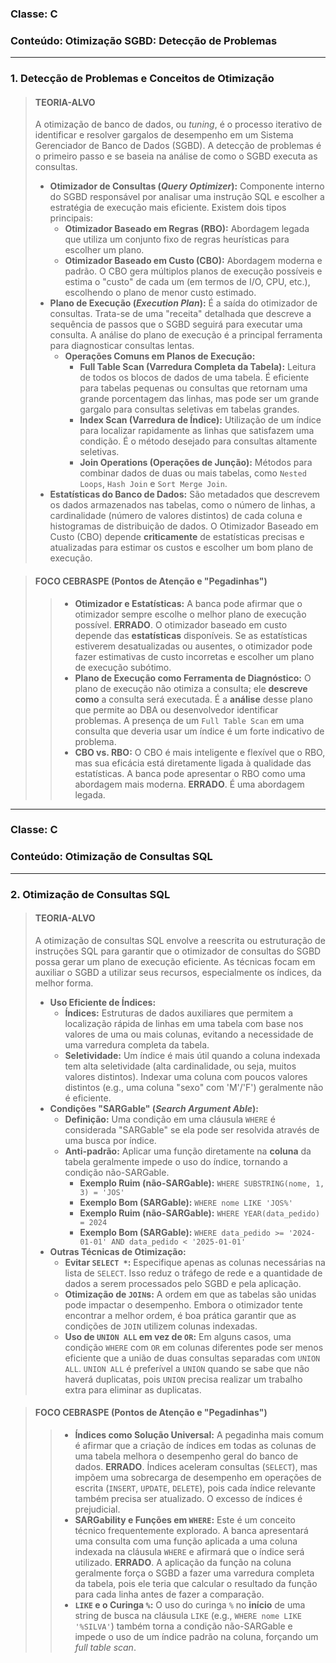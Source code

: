 ### **Classe:** C
### **Conteúdo:** Otimização SGBD: Detecção de Problemas

---

### **1. Detecção de Problemas e Conceitos de Otimização**

> #### **TEORIA-ALVO**
> A otimização de banco de dados, ou *tuning*, é o processo iterativo de identificar e resolver gargalos de desempenho em um Sistema Gerenciador de Banco de Dados (SGBD). A detecção de problemas é o primeiro passo e se baseia na análise de como o SGBD executa as consultas.
>
> * **Otimizador de Consultas (*Query Optimizer*):** Componente interno do SGBD responsável por analisar uma instrução SQL e escolher a estratégia de execução mais eficiente. Existem dois tipos principais:
>     * **Otimizador Baseado em Regras (RBO):** Abordagem legada que utiliza um conjunto fixo de regras heurísticas para escolher um plano.
>     * **Otimizador Baseado em Custo (CBO):** Abordagem moderna e padrão. O CBO gera múltiplos planos de execução possíveis e estima o "custo" de cada um (em termos de I/O, CPU, etc.), escolhendo o plano de menor custo estimado.
> * **Plano de Execução (*Execution Plan*):** É a saída do otimizador de consultas. Trata-se de uma "receita" detalhada que descreve a sequência de passos que o SGBD seguirá para executar uma consulta. A análise do plano de execução é a principal ferramenta para diagnosticar consultas lentas.
>     * **Operações Comuns em Planos de Execução:**
>         * **Full Table Scan (Varredura Completa da Tabela):** Leitura de todos os blocos de dados de uma tabela. É eficiente para tabelas pequenas ou consultas que retornam uma grande porcentagem das linhas, mas pode ser um grande gargalo para consultas seletivas em tabelas grandes.
>         * **Index Scan (Varredura de Índice):** Utilização de um índice para localizar rapidamente as linhas que satisfazem uma condição. É o método desejado para consultas altamente seletivas.
>         * **Join Operations (Operações de Junção):** Métodos para combinar dados de duas ou mais tabelas, como `Nested Loops`, `Hash Join` e `Sort Merge Join`.
> * **Estatísticas do Banco de Dados:** São metadados que descrevem os dados armazenados nas tabelas, como o número de linhas, a cardinalidade (número de valores distintos) de cada coluna e histogramas de distribuição de dados. O Otimizador Baseado em Custo (CBO) depende **criticamente** de estatísticas precisas e atualizadas para estimar os custos e escolher um bom plano de execução.

> #### **FOCO CEBRASPE (Pontos de Atenção e "Pegadinhas")**
> > * **Otimizador e Estatísticas:** A banca pode afirmar que o otimizador sempre escolhe o melhor plano de execução possível. **ERRADO**. O otimizador baseado em custo depende das **estatísticas** disponíveis. Se as estatísticas estiverem desatualizadas ou ausentes, o otimizador pode fazer estimativas de custo incorretas e escolher um plano de execução subótimo.
> > * **Plano de Execução como Ferramenta de Diagnóstico:** O plano de execução não otimiza a consulta; ele **descreve como** a consulta será executada. É a **análise** desse plano que permite ao DBA ou desenvolvedor identificar problemas. A presença de um `Full Table Scan` em uma consulta que deveria usar um índice é um forte indicativo de problema.
> > * **CBO vs. RBO:** O CBO é mais inteligente e flexível que o RBO, mas sua eficácia está diretamente ligada à qualidade das estatísticas. A banca pode apresentar o RBO como uma abordagem mais moderna. **ERRADO**. É uma abordagem legada.

---

### **Classe:** C
### **Conteúdo:** Otimização de Consultas SQL

---

### **2. Otimização de Consultas SQL**

> #### **TEORIA-ALVO**
> A otimização de consultas SQL envolve a reescrita ou estruturação de instruções SQL para garantir que o otimizador de consultas do SGBD possa gerar um plano de execução eficiente. As técnicas focam em auxiliar o SGBD a utilizar seus recursos, especialmente os índices, da melhor forma.
>
> * **Uso Eficiente de Índices:**
>     * **Índices:** Estruturas de dados auxiliares que permitem a localização rápida de linhas em uma tabela com base nos valores de uma ou mais colunas, evitando a necessidade de uma varredura completa da tabela.
>     * **Seletividade:** Um índice é mais útil quando a coluna indexada tem alta seletividade (alta cardinalidade, ou seja, muitos valores distintos). Indexar uma coluna com poucos valores distintos (e.g., uma coluna "sexo" com 'M'/'F') geralmente não é eficiente.
> * **Condições "SARGable" (*Search Argument Able*):**
>     * **Definição:** Uma condição em uma cláusula `WHERE` é considerada "SARGable" se ela pode ser resolvida através de uma busca por índice.
>     * **Anti-padrão:** Aplicar uma função diretamente na **coluna** da tabela geralmente impede o uso do índice, tornando a condição não-SARGable.
>         * **Exemplo Ruim (não-SARGable):** `WHERE SUBSTRING(nome, 1, 3) = 'JOS'`
>         * **Exemplo Bom (SARGable):** `WHERE nome LIKE 'JOS%'`
>         * **Exemplo Ruim (não-SARGable):** `WHERE YEAR(data_pedido) = 2024`
>         * **Exemplo Bom (SARGable):** `WHERE data_pedido >= '2024-01-01' AND data_pedido < '2025-01-01'`
> * **Outras Técnicas de Otimização:**
>     * **Evitar `SELECT *`:** Especifique apenas as colunas necessárias na lista de `SELECT`. Isso reduz o tráfego de rede e a quantidade de dados a serem processados pelo SGBD e pela aplicação.
>     * **Otimização de `JOIN`s:** A ordem em que as tabelas são unidas pode impactar o desempenho. Embora o otimizador tente encontrar a melhor ordem, é boa prática garantir que as condições de `JOIN` utilizem colunas indexadas.
>     * **Uso de `UNION ALL` em vez de `OR`:** Em alguns casos, uma condição `WHERE` com `OR` em colunas diferentes pode ser menos eficiente que a união de duas consultas separadas com `UNION ALL`. `UNION ALL` é preferível a `UNION` quando se sabe que não haverá duplicatas, pois `UNION` precisa realizar um trabalho extra para eliminar as duplicatas.

> #### **FOCO CEBRASPE (Pontos de Atenção e "Pegadinhas")**
> > * **Índices como Solução Universal:** A pegadinha mais comum é afirmar que a criação de índices em todas as colunas de uma tabela melhora o desempenho geral do banco de dados. **ERRADO**. Índices aceleram consultas (`SELECT`), mas impõem uma sobrecarga de desempenho em operações de escrita (`INSERT`, `UPDATE`, `DELETE`), pois cada índice relevante também precisa ser atualizado. O excesso de índices é prejudicial.
> > * **SARGability e Funções em `WHERE`:** Este é um conceito técnico frequentemente explorado. A banca apresentará uma consulta com uma função aplicada a uma coluna indexada na cláusula `WHERE` e afirmará que o índice será utilizado. **ERRADO**. A aplicação da função na coluna geralmente força o SGBD a fazer uma varredura completa da tabela, pois ele teria que calcular o resultado da função para cada linha antes de fazer a comparação.
> > * **`LIKE` e o Curinga `%`:** O uso do curinga `%` no **início** de uma string de busca na cláusula `LIKE` (e.g., `WHERE nome LIKE '%SILVA'`) também torna a condição não-SARGable e impede o uso de um índice padrão na coluna, forçando um *full table scan*.

